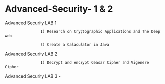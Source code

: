 # Advanced-Security- 1 & 2

Advanced Security LAB 1 

                    1) Research on Cryptographic Applications and The Deep web

                    2) Create a Calaculator in Java

Advanced Security LAB 2

                    1) Decrypt and encrypt Ceasar Cipher and Vigenere Cipher

Advanced Security LAB 3 - 
